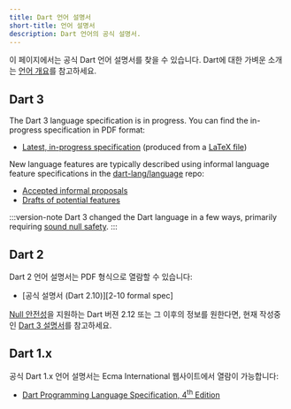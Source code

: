 ```yaml
---
title: Dart 언어 설명서
short-title: 언어 설명서
description: Dart 언어의 공식 설명서.
---
```


이 페이지에서는 공식 Dart 언어 설명서를 찾을 수 있습니다.
Dart에 대한 가벼운 소개는
[언어 개요](/language)를 참고하세요.

## Dart 3

The Dart 3 language specification is in progress.
You can find the in-progress specification in PDF format:

* [Latest, in-progress specification][latest draft]
  (produced from a [LaTeX file][])

[latest draft]: https://spec.dart.dev/DartLangSpecDraft.pdf
[LaTeX file]: {{site.repo.dart.lang}}/blob/main/specification/dartLangSpec.tex

New language features are typically described using
informal language feature specifications in the [dart-lang/language][] repo:

* [Accepted informal proposals][]
* [Drafts of potential features][]

[dart-lang/language]: {{site.repo.dart.lang}}
[Accepted informal proposals]: {{site.repo.dart.lang}}/tree/main/accepted
[Drafts of potential features]: {{site.repo.dart.lang}}/tree/main/working

:::version-note
Dart 3 changed the Dart language in a few ways,
primarily requiring [sound null safety](/null-safety).
:::

## Dart 2

Dart 2 언어 설명서는 PDF 형식으로 열람할 수 있습니다:

  * [공식 설명서 (Dart 2.10)][2-10 formal spec]

[2-10 공식 스펙]: /guides/language/specifications/DartLangSpec-v2.10.pdf

[Null 안전성](/null-safety)을 지원하는
Dart 버젼 2.12 또는 그 이후의 정보를 원한다면,
현재 작성중인 [Dart 3 설명서](#dart-3)를 참고하세요.

## Dart 1.x

공식 Dart 1.x 언어 설명서는 Ecma International 웹사이트에서 열람이 가능합니다:

* <a href="https://www.ecma-international.org/publications-and-standards/standards/ecma-408/"
   target="_blank" rel="noopener">Dart Programming Language Specification, 4<sup>th</sup> Edition</a>

